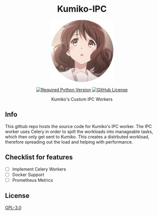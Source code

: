 <div align=center>

# Kumiko-IPC

![Kumiko's Logo](https://raw.githubusercontent.com/No767/Kumiko/dev/assets/kumiko-resized-round.png)

[![Required Python Version](https://img.shields.io/badge/Python-3.8%20|%203.9%20|%203.10%20|%203.11-blue?logo=python&logoColor=white)](https://github.com/No767/Kumiko-IPC/blob/dev/pyproject.toml) [![GitHub License](https://img.shields.io/github/license/No767/Kumiko-IPC?label=License&logo=github)](https://github.com/No767/Kumiko-IPC/blob/dev/LICENSE)

Kumiko's Custom IPC Workers

<div align=left>

## Info
This github repo hosts the source code for Kumiko's IPC worker. The IPC worker uses Celery in order to spilt the workloads into manageable tasks, which then only get sent to Kumiko. This creates a distrbuted workload, therefore spreading out the load and helping with performance. 

## Checklist for features

- [ ] Implement Celery Workers
- [ ] Docker Support
- [ ] Prometheus Metrics

## License

[GPL-3.0](./LICENSE)
